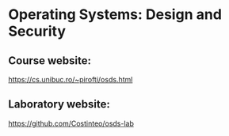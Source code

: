 # Operating Systems: Design and Security

## Course website:
https://cs.unibuc.ro/~pirofti/osds.html

## Laboratory website:
https://github.com/Costinteo/osds-lab
